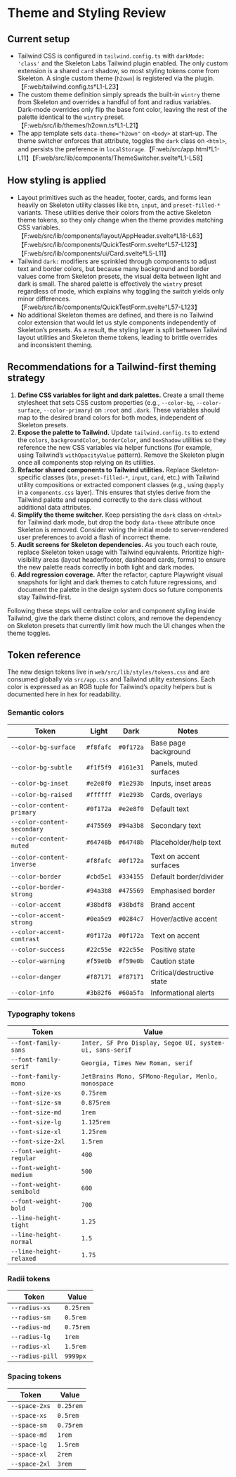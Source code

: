 # Theme and Styling Review

## Current setup

- Tailwind CSS is configured in `tailwind.config.ts` with `darkMode: 'class'` and the Skeleton Labs Tailwind plugin enabled. The only custom extension is a shared `card` shadow, so most styling tokens come from Skeleton. A single custom theme (`h2own`) is registered via the plugin.【F:web/tailwind.config.ts†L1-L23】
- The custom theme definition simply spreads the built-in `wintry` theme from Skeleton and overrides a handful of font and radius variables. Dark-mode overrides only flip the base font color, leaving the rest of the palette identical to the `wintry` preset.【F:web/src/lib/themes/h2own.ts†L1-L21】
- The app template sets `data-theme="h2own"` on `<body>` at start-up. The theme switcher enforces that attribute, toggles the `dark` class on `<html>`, and persists the preference in `localStorage`.【F:web/src/app.html†L1-L11】【F:web/src/lib/components/ThemeSwitcher.svelte†L1-L58】

## How styling is applied

- Layout primitives such as the header, footer, cards, and forms lean heavily on Skeleton utility classes like `btn`, `input`, and `preset-filled-*` variants. These utilities derive their colors from the active Skeleton theme tokens, so they only change when the theme provides matching CSS variables.【F:web/src/lib/components/layout/AppHeader.svelte†L18-L63】【F:web/src/lib/components/QuickTestForm.svelte†L57-L123】【F:web/src/lib/components/ui/Card.svelte†L5-L11】
- Tailwind `dark:` modifiers are sprinkled through components to adjust text and border colors, but because many background and border values come from Skeleton presets, the visual delta between light and dark is small. The shared palette is effectively the `wintry` preset regardless of mode, which explains why toggling the switch yields only minor differences.【F:web/src/lib/components/QuickTestForm.svelte†L57-L123】
- No additional Skeleton themes are defined, and there is no Tailwind color extension that would let us style components independently of Skeleton’s presets. As a result, the styling layer is split between Tailwind layout utilities and Skeleton theme tokens, leading to brittle overrides and inconsistent theming.

## Recommendations for a Tailwind-first theming strategy

1. **Define CSS variables for light and dark palettes.** Create a small theme stylesheet that sets CSS custom properties (e.g., `--color-bg`, `--color-surface`, `--color-primary`) on `:root` and `.dark`. These variables should map to the desired brand colors for both modes, independent of Skeleton presets.
2. **Expose the palette to Tailwind.** Update `tailwind.config.ts` to extend the `colors`, `backgroundColor`, `borderColor`, and `boxShadow` utilities so they reference the new CSS variables via helper functions (for example, using Tailwind’s `withOpacityValue` pattern). Remove the Skeleton plugin once all components stop relying on its utilities.
3. **Refactor shared components to Tailwind utilities.** Replace Skeleton-specific classes (`btn`, `preset-filled-*`, `input`, `card`, etc.) with Tailwind utility compositions or extracted component classes (e.g., using `@apply` in a `components.css` layer). This ensures that styles derive from the Tailwind palette and respond correctly to the `dark` class without additional data attributes.
4. **Simplify the theme switcher.** Keep persisting the `dark` class on `<html>` for Tailwind dark mode, but drop the body `data-theme` attribute once Skeleton is removed. Consider wiring the initial mode to server-rendered user preferences to avoid a flash of incorrect theme.
5. **Audit screens for Skeleton dependencies.** As you touch each route, replace Skeleton token usage with Tailwind equivalents. Prioritize high-visibility areas (layout header/footer, dashboard cards, forms) to ensure the new palette reads correctly in both light and dark modes.
6. **Add regression coverage.** After the refactor, capture Playwright visual snapshots for light and dark themes to catch future regressions, and document the palette in the design system docs so future components stay Tailwind-first.

Following these steps will centralize color and component styling inside Tailwind, give the dark theme distinct colors, and remove the dependency on Skeleton presets that currently limit how much the UI changes when the theme toggles.

## Token reference

The new design tokens live in `web/src/lib/styles/tokens.css` and are consumed globally via `src/app.css` and Tailwind utility extensions. Each color is expressed as an RGB tuple for Tailwind’s opacity helpers but is documented here in hex for readability.

### Semantic colors

| Token | Light | Dark | Notes |
| --- | --- | --- | --- |
| `--color-bg-surface` | `#f8fafc` | `#0f172a` | Base page background |
| `--color-bg-subtle` | `#f1f5f9` | `#161e31` | Panels, muted surfaces |
| `--color-bg-inset` | `#e2e8f0` | `#1e293b` | Inputs, inset areas |
| `--color-bg-raised` | `#ffffff` | `#1e293b` | Cards, overlays |
| `--color-content-primary` | `#0f172a` | `#e2e8f0` | Default text |
| `--color-content-secondary` | `#475569` | `#94a3b8` | Secondary text |
| `--color-content-muted` | `#64748b` | `#64748b` | Placeholder/help text |
| `--color-content-inverse` | `#f8fafc` | `#0f172a` | Text on accent surfaces |
| `--color-border` | `#cbd5e1` | `#334155` | Default border/divider |
| `--color-border-strong` | `#94a3b8` | `#475569` | Emphasised border |
| `--color-accent` | `#38bdf8` | `#38bdf8` | Brand accent |
| `--color-accent-strong` | `#0ea5e9` | `#0284c7` | Hover/active accent |
| `--color-accent-contrast` | `#0f172a` | `#0f172a` | Text on accent |
| `--color-success` | `#22c55e` | `#22c55e` | Positive state |
| `--color-warning` | `#f59e0b` | `#f59e0b` | Caution state |
| `--color-danger` | `#f87171` | `#f87171` | Critical/destructive state |
| `--color-info` | `#3b82f6` | `#60a5fa` | Informational alerts |

### Typography tokens

| Token | Value |
| --- | --- |
| `--font-family-sans` | `Inter, SF Pro Display, Segoe UI, system-ui, sans-serif` |
| `--font-family-serif` | `Georgia, Times New Roman, serif` |
| `--font-family-mono` | `JetBrains Mono, SFMono-Regular, Menlo, monospace` |
| `--font-size-xs` | `0.75rem` |
| `--font-size-sm` | `0.875rem` |
| `--font-size-md` | `1rem` |
| `--font-size-lg` | `1.125rem` |
| `--font-size-xl` | `1.25rem` |
| `--font-size-2xl` | `1.5rem` |
| `--font-weight-regular` | `400` |
| `--font-weight-medium` | `500` |
| `--font-weight-semibold` | `600` |
| `--font-weight-bold` | `700` |
| `--line-height-tight` | `1.25` |
| `--line-height-normal` | `1.5` |
| `--line-height-relaxed` | `1.75` |

### Radii tokens

| Token | Value |
| --- | --- |
| `--radius-xs` | `0.25rem` |
| `--radius-sm` | `0.5rem` |
| `--radius-md` | `0.75rem` |
| `--radius-lg` | `1rem` |
| `--radius-xl` | `1.5rem` |
| `--radius-pill` | `9999px` |

### Spacing tokens

| Token | Value |
| --- | --- |
| `--space-2xs` | `0.25rem` |
| `--space-xs` | `0.5rem` |
| `--space-sm` | `0.75rem` |
| `--space-md` | `1rem` |
| `--space-lg` | `1.5rem` |
| `--space-xl` | `2rem` |
| `--space-2xl` | `3rem` |
